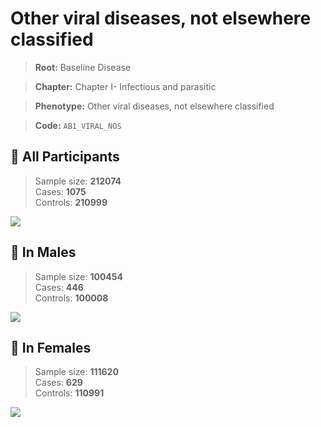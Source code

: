 # Other viral diseases, not elsewhere classified

> **Root:** Baseline Disease  

> **Chapter:** Chapter I- Infectious and parasitic  

> **Phenotype:** Other viral diseases, not elsewhere classified  

> **Code:** `AB1_VIRAL_NOS`

## 🧪 All Participants  
> Sample size: **212074**  
> Cases: **1075**  
> Controls: **210999**
<img src="/Disease/Figures/ALL/Incidence/AB1_VIRAL_NOS.png"/>
<CsvTable src="/Disease_Data/ALL/Incidence/COX_AB1_VIRAL_NOS.csv" label="🔍 View full results" />

## 👨 In Males  
> Sample size: **100454**  
> Cases: **446**  
> Controls: **100008**
<img src="/Disease/Figures/Male/Incidence/AB1_VIRAL_NOS.png"/>
<CsvTable src="/Disease_Data/Male/Incidence/COX_AB1_VIRAL_NOS.csv" label="🔍 View full results" />

## 👩 In Females  
> Sample size: **111620**  
> Cases: **629**  
> Controls: **110991**
<img src="/Disease/Figures/Female/Incidence/AB1_VIRAL_NOS.png"/>
<CsvTable src="/Disease_Data/Female/Incidence/COX_AB1_VIRAL_NOS.csv" label="🔍 View full results" />
